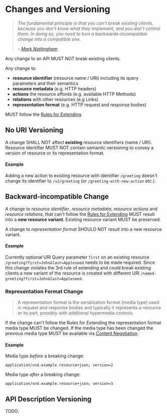 # Changes and Versioning
> _The fundamental principle is that you can’t break existing clients, because you don’t know what they implement, and you don’t control them. In doing so, you need to turn a backwards-incompatible change into a compatible one._
>
> _– [Mark Nottingham](https://www.mnot.net/blog/2011/10/25/web_api_versioning_smackdown)_

Any change to an API MUST NOT break existing clients.

Any change to:
- **resource identifier** (resource name / URI) including its query parameters and their semantics
- **resource metadata** (e.g. HTTP headers)
- **actions** the resource affords (e.g. available HTTP Methods)
- **relations** with other resources (e.g Links)
- **representation format** (e.g. HTTP request and response bodies)

MUST follow the [Rules for Extending](core-principles/rules-for-extending.md).

## No URI Versioning
A change SHALL NOT affect **existing** resource identifiers (name / URI). Resource identifier MUST NOT contain semantic versioning to convey a version of resource or its representation format.

#### Example
Adding a new action to existing resource with identifier `/greeting` doesn't change its identifier to `/v2/greeting` (or `/greeting-with-new-action` etc.).

## Backward-incompatible Change
A change to _resource identifier_, _resource metadata_, _resource actions_ and _resource relations_, that can't follow the [Rules for Extending](core-principles/rules-for-extending.md) MUST result into a **new resource variant**. Existing resource variant MUST be preserved.

A change to _representation format_ SHOULD NOT result into a new resource variant.

#### Example
Currently optional URI Query parameter `first` on an existing resource `/greeting?first=John&last=Appleseed` needs to be made required. Since this change violates the 3rd rule of extending and could break existing clients a new variant of the resource is created with different URI `/named-greeting?first=John&last=Appleseed`.

### Representation Format Change
> A representation format is the serialization format (media type) used in request and response bodies and typically it represents a resource or its part, possibly with additional hypermedia controls.

If the change can't follow the Rules for Extending the representation format media type MUST be changed. If the media type has been changed the previous media type MUST be available via [Content Negotiation](core-principles/content-negotiation.md). 

#### Example
Media type _before_ a breaking change:

```
application/vnd.example.resource+json; version=2
```

Media type _after_ a breaking change:

```
application/vnd.example.resource+json; version=3
```


## API Description Versioning
TODO.
